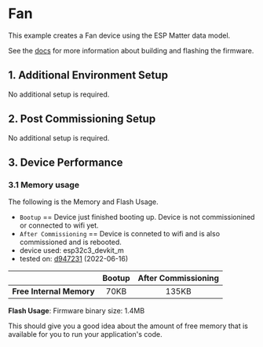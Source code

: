 # Fan

This example creates a Fan device using the ESP Matter data model.

See the [docs](https://docs.espressif.com/projects/esp-matter/en/latest/esp32/developing.html) for more information about building and flashing the firmware.

## 1. Additional Environment Setup

No additional setup is required.

## 2. Post Commissioning Setup

No additional setup is required.

## 3. Device Performance

### 3.1 Memory usage

The following is the Memory and Flash Usage.

-   `Bootup` == Device just finished booting up. Device is not
    commissionined or connected to wifi yet.
-   `After Commissioning` == Device is conneted to wifi and is also
    commissioned and is rebooted.
-   device used: esp32c3_devkit_m
-   tested on:
    [d947231](https://github.com/espressif/esp-matter/commit/d947231efe3fd0799aaa3cb0db809e79001f9f02)
    (2022-06-16)

|                         | Bootup | After Commissioning |
|:-                       |:-:     |:-:                  |
|**Free Internal Memory** |70KB    |135KB                |

**Flash Usage**: Firmware binary size: 1.4MB

This should give you a good idea about the amount of free memory that is
available for you to run your application's code.
